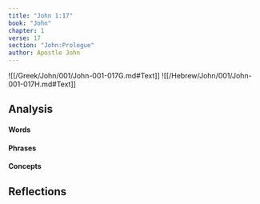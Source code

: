```yaml
---
title: "John 1:17"
book: "John"
chapter: 1
verse: 17
section: "John:Prologue"
author: Apostle John
---
```

![[/Greek/John/001/John-001-017G.md#Text]]
![[/Hebrew/John/001/John-001-017H.md#Text]]

## Analysis

#### Words

#### Phrases

#### Concepts

## Reflections
